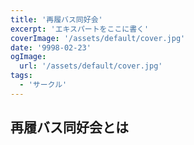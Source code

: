 ```yaml
---
title: '再履バス同好会'
excerpt: 'エキスパートをここに書く'
coverImage: '/assets/default/cover.jpg'
date: '9998-02-23'
ogImage:
  url: '/assets/default/cover.jpg'
tags:
  - 'サークル'
---
```


## 再履バス同好会とは
